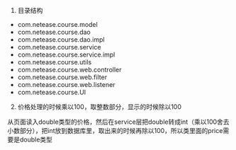 1. 目录结构

- com.netease.course.model
- com.netease.course.dao
- com.netease.course.dao.impl
- com.netease.course.service
- com.netease.course.service.impl
- com.netease.course.utils
- com.netease.course.web.controller
- com.netease.course.web.filter
- com.netease.course.web.listener
- com.netease.course.UI

2. 价格处理的时候乘以100，取整数部分，显示的时候除以100

从页面读入double类型的价格，然后在service层把double转成int（乘以100舍去小数部分），把int放到数据库里，取出来的时候再除以100，所以类里面的price需要是double类型